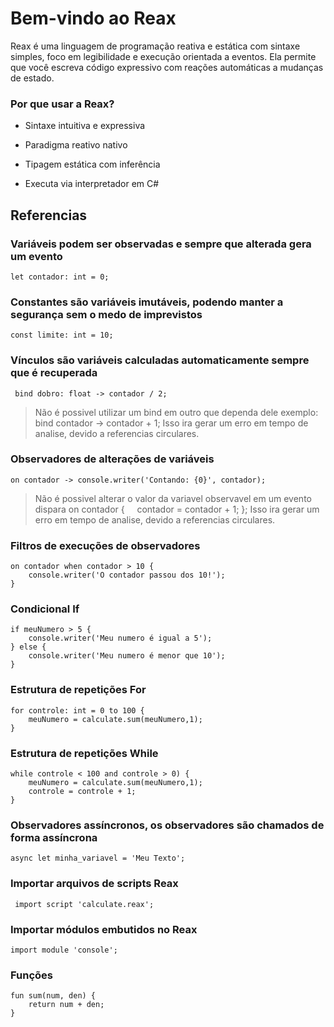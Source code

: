 
# Bem-vindo ao Reax

Reax é uma linguagem de programação reativa e estática com sintaxe simples, foco em legibilidade e execução orientada a eventos. Ela permite que você escreva código expressivo com reações automáticas a mudanças de estado.

  

### Por que usar a Reax?

  

- Sintaxe intuitiva e expressiva

- Paradigma reativo nativo

- Tipagem estática com inferência

- Executa via interpretador em C#

  

## Referencias

  

### Variáveis podem ser observadas e sempre que alterada gera um evento

```
let contador: int = 0;
```

### Constantes são variáveis imutáveis, podendo manter a segurança sem o medo de imprevistos
```
const limite: int = 10;
```

### Vínculos são variáveis calculadas automaticamente sempre que é recuperada
```
 bind dobro: float -> contador / 2;
```

>Não é possivel utilizar um bind em outro que dependa dele exemplo:
>bind contador -> contador + 1;
>Isso ira gerar um erro em tempo de analise, devido a referencias circulares.
  

### Observadores de alterações de variáveis
```
on contador -> console.writer('Contando: {0}', contador);
```

>Não é possivel alterar o valor da variavel observavel em um evento dispara
>on contador {
>&nbsp;&nbsp;&nbsp;&nbsp;contador = contador + 1;
>};
>Isso ira gerar um erro em tempo de analise, devido a referencias circulares.
  
### Filtros de execuções de observadores

```
on contador when contador > 10 {
	console.writer('O contador passou dos 10!');
}
```

### Condicional If
```
if meuNumero > 5 {
	console.writer('Meu numero é igual a 5');
} else {
	console.writer('Meu numero é menor que 10');
}
```

### Estrutura de repetições For
```
for controle: int = 0 to 100 {
	meuNumero = calculate.sum(meuNumero,1);
}
```

### Estrutura de repetições While
```
while controle < 100 and controle > 0) {
	meuNumero = calculate.sum(meuNumero,1);
	controle = controle + 1;
}
```

### Observadores assíncronos, os observadores são chamados de forma assíncrona
```
async let minha_variavel = 'Meu Texto';
```

### Importar arquivos de scripts Reax
```
 import script 'calculate.reax';
```

### Importar módulos embutidos no Reax
```
import module 'console';
```

### Funções
```
fun sum(num, den) {
	return num + den;
}
```
